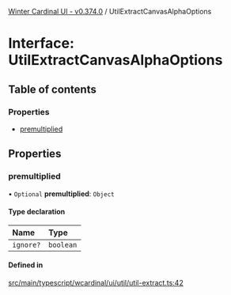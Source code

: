 [Winter Cardinal UI - v0.374.0](../index.md) / UtilExtractCanvasAlphaOptions

# Interface: UtilExtractCanvasAlphaOptions

## Table of contents

### Properties

- [premultiplied](UtilExtractCanvasAlphaOptions.md#premultiplied)

## Properties

### premultiplied

• `Optional` **premultiplied**: `Object`

#### Type declaration

| Name | Type |
| :------ | :------ |
| `ignore?` | `boolean` |

#### Defined in

[src/main/typescript/wcardinal/ui/util/util-extract.ts:42](https://github.com/winter-cardinal/winter-cardinal-ui/blob/v0.310.1/src/main/typescript/wcardinal/ui/util/util-extract.ts#L42)
